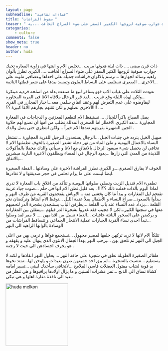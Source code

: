 ```yaml
---
layout: page
subheadline: "فضاءات ثقافية"
title: "سقوط الفراشات "
teaser: " ذات قرن مضى .... ذات ليلة هدوئها مريب ...تجلس الام و ابنتها في زاوية المغارة تحيك جوارب صوفية لزوجها الكثير السفر على ضوء السراج الخافت ...ية ."
categories:
    - culture
comments: false
show_meta: true
header: no
author: huda
---
```

ذات قرن مضى .... ذات ليلة هدوئها مريب ...تجلس الام و ابنتها في زاوية المغارة تحيك جوارب صوفية لزوجها الكثير السفر على ضوء السراج الخافت ....
الكبرى تطرز بألوان زاهية وسائد لجهازها ...ترسم بالالوان فراشات جميلة على احداها وعصافير ملونة على الاخرى...
 الصغرى تستلقي على البساط الملون وتمسد بيدها على شعر قطتها النائمة...

تعودت الثلاث على غياب الاب فهو يسافر لبيع ما صنعت يداه من اسلحة فردية مبتكرة ...ولكن لهذه الليلة وقع غريب ...لقد قرر الرجال ملاقاة الاغا في القرية المجاورة ليفاوضوه على عدم التعرض لهم وعقد اتفاق سلمي معه...اخبار المجازر في القرى الاخرى تصلهم و لكن ثقتهم بجارهم الاغا كبيرة ؟؟!!!! ....  

يصل الصباح باكراً للجبال ... تستيقظ الام لتطعم المعزتين و الدجاجات في المغارة المجاورة ...تعد الكبرى الافطار اما الصغرى المدللة تطلب من امها ان تصنع لهم حلاوة الجبن الشهيرة بقريتهم  تعدها الام خيراً ...ولكن انتظري حتى يصل والدك .

صهيل الخيل يتردد في جنبات الجبل ...الرجال يستعدون للرحيل للقرية المجاورة ...تنشغل النساء بالاعمال اليومية و ملئ الماء من نهر دجلة تشعر الصغيرة بالخوف تطمئنها الام لا تخافي لن يحصل شيء سيعود الرجال بالاتفاق مع الاغا و سيأتي والدك محملا بالمأكولات اللذيذة من المدن التي زارها ...يعود الرجال في المساء ويطلقون الاعيرة النارية مبشرين بالاتفاق...

الخوف لا يفارق الصغرى...و الكبرى تطرز الفراشة الاخيرة على وسادتها .
القطة الصغيرة ايضا ليست على ما يرام تجلس في حجر صديقتها و لا تغادرها.

تطفىء الام قنديل الزيت وتصلي صلواتها اليومية و تتأكد من اغلاق باب المغارة لا تدري لماذا اليوم بالذات فعلت ذلك ؟؟!!! .
بعد قليل تظن الام انها في حلم ...صوت جياد غريبة تقتحم ليل المغارات و يبدأ ما كان يِِِخشى منه ...الاوباش يقتحمون القرية من طرف النهر و يبدأوا بالصعود...صراخ النساء و الاطفال يملأ عتمة الليل ...توقظ الام ابنتاها وتركضان نحو القلعة ...يزداد عدد النساء عند باب القلعة....يطرقن الباب يستنجدن بشجرة الدر لتحميهم معها في سجنها الكبير...لكن لا مجيب فقد غدروا بشجرة الدر قبلهم ...يتنقلن بين المغارات و يركضن على الصخور الناتئة حافيات ...الدماء تسيل من اقدامهن .... لا مفر لقد وصلوا ...تبدأ احدى نساء القرية الجبارات عملية الانتحار الجماعي و تتساقط الفراشات من الوسادة بألوانها
الزاهية الى النهر

تتلكأ الام لانها لا تريد تركهن خلفها لمصير مجهول ...تستجمع قواها و ترمي بهن من اعلى الجبل الى النهر ثم تلحق بهن ...يرحب النهر بهذا الجمال الانثوي الذي ينهال عليه و يقهقه و هو يجرف اجسادهن الى حيث لا رجعة .

ظفائر الصغيرة الطويلة تعلق في شجرة على حافة النهر ... يحاول النهر انقاذها و لكنه لا يستطيع ...تتشبث بالشجرة ...لم يبق احد جميعهن صرن بعيدات و يلوحن لها...تمتد نحوها يد قوية لشاب مفتول العضلات قاسي الملامح ...لاتخافي سأخذك لبيتي ...تسير امامه كشاة تساق الى الذبح ...تمر عشرات السنين و ما يزال اولادها يراقبوها و هي تنظر من بعيد الى نافذة مغارة اهلها و هي تبكي.

<img src="{{ site.url }}/images/huda-melkon.jpg" alt="huda melkon" style="width: 200px;"/>
